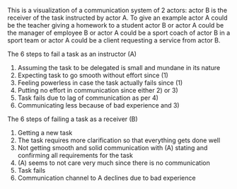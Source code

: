 This is a visualization of a communication system of 2 actors: actor B is the receiver of the task instructed by actor A. To give an example actor A could be the teacher giving a homework to a student actor B or actor A could be the manager of employee B or actor A could be a sport coach of actor B in a sport team or actor A could be a client requesting a service from actor B.

The 6 steps to fail a task as an instructor (A)

1. Assuming the task to be delegated is small and mundane in its nature
2. Expecting task to go smooth without effort since (1)
3. Feeling powerless in case the task actually fails since (1)
4. Putting no effort in communication since either 2) or 3)
5. Task fails due to lag of communication as per 4)
6. Communicating less because of bad experience and 3)

The 6 steps of failing a task as a receiver (B)
1. Getting a new task
2. The task requires more clarification so that everything gets done well
3. Not getting smooth and solid communication with (A) stating and confirming all requirements for the task
4. (A) seems to not care very much since there is no communication
5. Task fails
6. Communication channel to A declines due to bad experience

